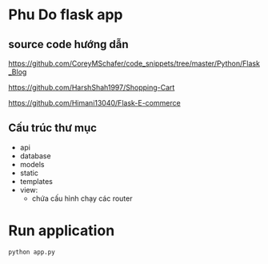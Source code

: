# Phu Do flask app

## source code hướng dẫn
https://github.com/CoreyMSchafer/code_snippets/tree/master/Python/Flask_Blog

https://github.com/HarshShah1997/Shopping-Cart

https://github.com/Himani13040/Flask-E-commerce

## Cấu trúc thư mục
- api
- database
- models
- static
- templates
- view:
    - chứa cấu hình chạy các router

# Run application
```
python app.py
```